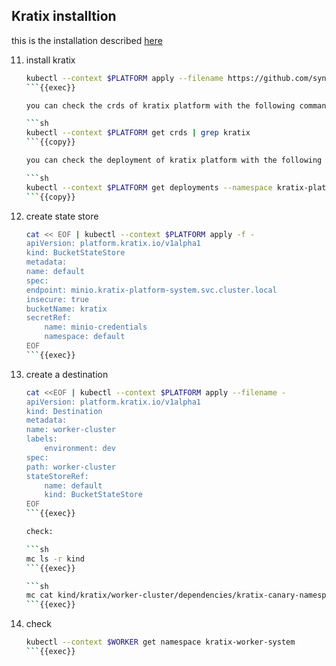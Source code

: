 ## Kratix installtion 
this is the installation described [here](https://docs.kratix.io/workshop/installing-kratix)

11. install kratix 

    ```sh
    kubectl --context $PLATFORM apply --filename https://github.com/syntasso/kratix/releases/latest/download/kratix.yaml
    ```{{exec}}

    you can check the crds of kratix platform with the following command: 

    ```sh
    kubectl --context $PLATFORM get crds | grep kratix
    ```{{copy}}

    you can check the deployment of kratix platform with the following command: 

    ```sh
    kubectl --context $PLATFORM get deployments --namespace kratix-platform-system
    ```{{copy}}

12. create state store 

    ```sh
    cat << EOF | kubectl --context $PLATFORM apply -f -
    apiVersion: platform.kratix.io/v1alpha1
    kind: BucketStateStore
    metadata:
    name: default
    spec:
    endpoint: minio.kratix-platform-system.svc.cluster.local
    insecure: true
    bucketName: kratix
    secretRef:
        name: minio-credentials
        namespace: default
    EOF
    ```{{exec}}

13. create a destination

    ```sh
    cat <<EOF | kubectl --context $PLATFORM apply --filename -
    apiVersion: platform.kratix.io/v1alpha1
    kind: Destination
    metadata:
    name: worker-cluster
    labels:
        environment: dev
    spec:
    path: worker-cluster
    stateStoreRef:
        name: default
        kind: BucketStateStore
    EOF
    ```{{exec}}

    check: 

    ```sh
    mc ls -r kind
    ```{{exec}}

    ```sh
    mc cat kind/kratix/worker-cluster/dependencies/kratix-canary-namespace.yaml
    ```{{exec}}

14. check

    ```sh
    kubectl --context $WORKER get namespace kratix-worker-system
    ```{{exec}}